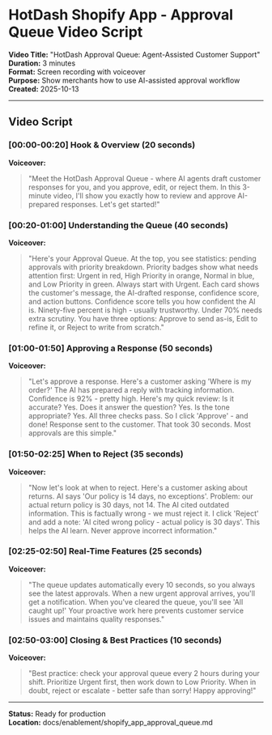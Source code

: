 # HotDash Shopify App - Approval Queue Video Script

**Video Title:** "HotDash Approval Queue: Agent-Assisted Customer Support"  
**Duration:** 3 minutes  
**Format:** Screen recording with voiceover  
**Purpose:** Show merchants how to use AI-assisted approval workflow  
**Created:** 2025-10-13

---

## Video Script

### [00:00-00:20] Hook & Overview (20 seconds)

**Voiceover:**
> "Meet the HotDash Approval Queue - where AI agents draft customer responses for you, and you approve, edit, or reject them. In this 3-minute video, I'll show you exactly how to review and approve AI-prepared responses. Let's get started!"

### [00:20-01:00] Understanding the Queue (40 seconds)

**Voiceover:**
> "Here's your Approval Queue. At the top, you see statistics: pending approvals with priority breakdown. Priority badges show what needs attention first: Urgent in red, High Priority in orange, Normal in blue, and Low Priority in green. Always start with Urgent. Each card shows the customer's message, the AI-drafted response, confidence score, and action buttons. Confidence score tells you how confident the AI is. Ninety-five percent is high - usually trustworthy. Under 70% needs extra scrutiny. You have three options: Approve to send as-is, Edit to refine it, or Reject to write from scratch."

### [01:00-01:50] Approving a Response (50 seconds)

**Voiceover:**
> "Let's approve a response. Here's a customer asking 'Where is my order?' The AI has prepared a reply with tracking information. Confidence is 92% - pretty high. Here's my quick review: Is it accurate? Yes. Does it answer the question? Yes. Is the tone appropriate? Yes. All three checks pass. So I click 'Approve' - and done! Response sent to the customer. That took 30 seconds. Most approvals are this simple."

### [01:50-02:25] When to Reject (35 seconds)

**Voiceover:**
> "Now let's look at when to reject. Here's a customer asking about returns. AI says 'Our policy is 14 days, no exceptions'. Problem: our actual return policy is 30 days, not 14. The AI cited outdated information. This is factually wrong - we must reject it. I click 'Reject' and add a note: 'AI cited wrong policy - actual policy is 30 days'. This helps the AI learn. Never approve incorrect information."

### [02:25-02:50] Real-Time Features (25 seconds)

**Voiceover:**
> "The queue updates automatically every 10 seconds, so you always see the latest approvals. When a new urgent approval arrives, you'll get a notification. When you've cleared the queue, you'll see 'All caught up!' Your proactive work here prevents customer service issues and maintains quality responses."

### [02:50-03:00] Closing & Best Practices (10 seconds)

**Voiceover:**
> "Best practice: check your approval queue every 2 hours during your shift. Prioritize Urgent first, then work down to Low Priority. When in doubt, reject or escalate - better safe than sorry! Happy approving!"

---

**Status:** Ready for production  
**Location:** docs/enablement/shopify_app_approval_queue.md
